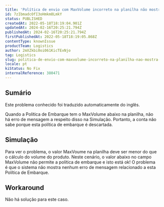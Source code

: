 ```yaml
---
title: 'Política de envio com MaxVolume incorreto na planilha não mostra erro de mensagem na simulação'
id: 7zIbmadcOfI3oHmkm8LmkY
status: PUBLISHED
createdAt: 2022-05-18T18:19:04.901Z
updatedAt: 2024-02-16T20:25:21.794Z
publishedAt: 2024-02-16T20:25:21.794Z
firstPublishedAt: 2022-05-18T18:19:05.868Z
contentType: knownIssue
productTeam: Logistics
author: 2mXZkbi0oi061KicTExNjo
tag: Logistics
slug: politica-de-envio-com-maxvolume-incorreto-na-planilha-nao-mostra-erro-de-mensagem-na-simulacao
locale: pt
kiStatus: No Fix
internalReference: 380471
---
```


## Sumário

<div class="alert alert-info">
  <p>Este problema conhecido foi traduzido automaticamente do inglês.</p>
</div>


Quando a Política de Embarque tem o MaxVolume abaixo na planilha, não há erro de mensagem a respeito disso na Simulação.
Portanto, a conta não sabe porque esta política de embarque é descartada.



## Simulação


Para ver o problema, o valor MaxVoume na planilha deve ser menor do que o cálculo do volume do produto.
Neste cenário, o valor abaixo no campo MaxVolume não permite a política de embarque e isto está ok! O problema é que o sistema não mostra nenhum erro de mensagem relacionado a esta Política de Embarque.



## Workaround


Não há solução para este caso.

